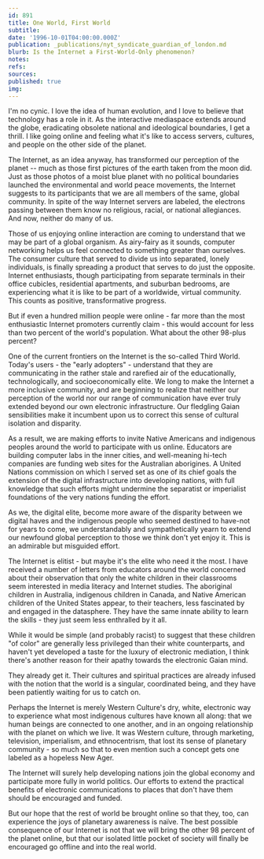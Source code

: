 ```yaml
---
id: 891
title: One World, First World
subtitle: 
date: '1996-10-01T04:00:00.000Z'
publication: _publications/nyt_syndicate_guardian_of_london.md
blurb: Is the Internet a First-World-Only phenomenon?
notes: 
refs: 
sources: 
published: true
img: 
---
```

I'm no cynic. I love the idea of human evolution, and I love to believe that technology has a role in it. As the interactive mediaspace extends around the globe, eradicating obsolete national and ideological boundaries, I get a thrill. I like going online and feeling what it's like to access servers, cultures, and people on the other side of the planet.

The Internet, as an idea anyway, has transformed our perception of the planet -- much as those first pictures of the earth taken from the moon did. Just as those photos of a moist blue planet with no political boundaries launched the environmental and world peace movements, the Internet suggests to its participants that we are all members of the same, global community. In spite of the way Internet servers are labeled, the electrons passing between them know no religious, racial, or national allegiances. And now, neither do many of us.

Those of us enjoying online interaction are coming to understand that we may be part of a global organism. As airy-fairy as it sounds, computer networking helps us feel connected to something greater than ourselves. The consumer culture that served to divide us into separated, lonely individuals, is finally spreading a product that serves to do just the opposite. Internet enthusiasts, though participating from separate terminals in their office cubicles, residential apartments, and suburban bedrooms, are experiencing what it is like to be part of a worldwide, virtual community. This counts as positive, transformative progress.

But if even a hundred million people were online - far more than the most enthusiastic Internet promoters currently claim - this would account for less than two percent of the world's population. What about the other 98-plus percent?

One of the current frontiers on the Internet is the so-called Third World. Today's users - the "early adopters" - understand that they are communicating in the rather stale and rarefied air of the educationally, technologically, and socioeconomically elite. We long to make the Internet a more inclusive community, and are beginning to realize that neither our perception of the world nor our range of communication have ever truly extended beyond our own electronic infrastructure. Our fledgling Gaian sensibilities make it incumbent upon us to correct this sense of cultural isolation and disparity.

As a result, we are making efforts to invite Native Americans and indigenous peoples around the world to participate with us online. Educators are building computer labs in the inner cities, and well-meaning hi-tech companies are funding web sites for the Australian aborigines. A United Nations commission on which I served set as one of its chief goals the extension of the digital infrastructure into developing nations, with full knowledge that such efforts might undermine the separatist or imperialist foundations of the very nations funding the effort.

As we, the digital elite, become more aware of the disparity between we digital haves and the indigenous people who seemed destined to have-not for years to come, we understandably and sympathetically yearn to extend our newfound global perception to those we think don't yet enjoy it. This is an admirable but misguided effort.

The Internet is elitist - but maybe it's the elite who need it the most. I have received a number of letters from educators around the world concerned about their observation that only the white children in their classrooms seem interested in media literacy and Internet studies. The aboriginal children in Australia, indigenous children in Canada, and Native American children of the United States appear, to their teachers, less fascinated by and engaged in the datasphere. They have the same innate ability to learn the skills - they just seem less enthralled by it all.

While it would be simple (and probably racist) to suggest that these children "of color" are generally less privileged than their white counterparts, and haven't yet developed a taste for the luxury of electronic mediation, I think there's another reason for their apathy towards the electronic Gaian mind.

They already get it. Their cultures and spiritual practices are already infused with the notion that the world is a singular, coordinated being, and they have been patiently waiting for us to catch on.

Perhaps the Internet is merely Western Culture's dry, white, electronic way to experience what most indigenous cultures have known all along: that we human beings are connected to one another, and in an ongoing relationship with the planet on which we live. It was Western culture, through marketing, television, imperialism, and ethnocentrism, that lost its sense of planetary community - so much so that to even mention such a concept gets one labeled as a hopeless New Ager.

The Internet will surely help developing nations join the global economy and participate more fully in world politics. Our efforts to extend the practical benefits of electronic communications to places that don't have them should be encouraged and funded.

But our hope that the rest of world be brought online so that they, too, can experience the joys of planetary awareness is naïve. The best possible consequence of our Internet is not that we will bring the other 98 percent of the planet online, but that our isolated little pocket of society will finally be encouraged go offline and into the real world.
